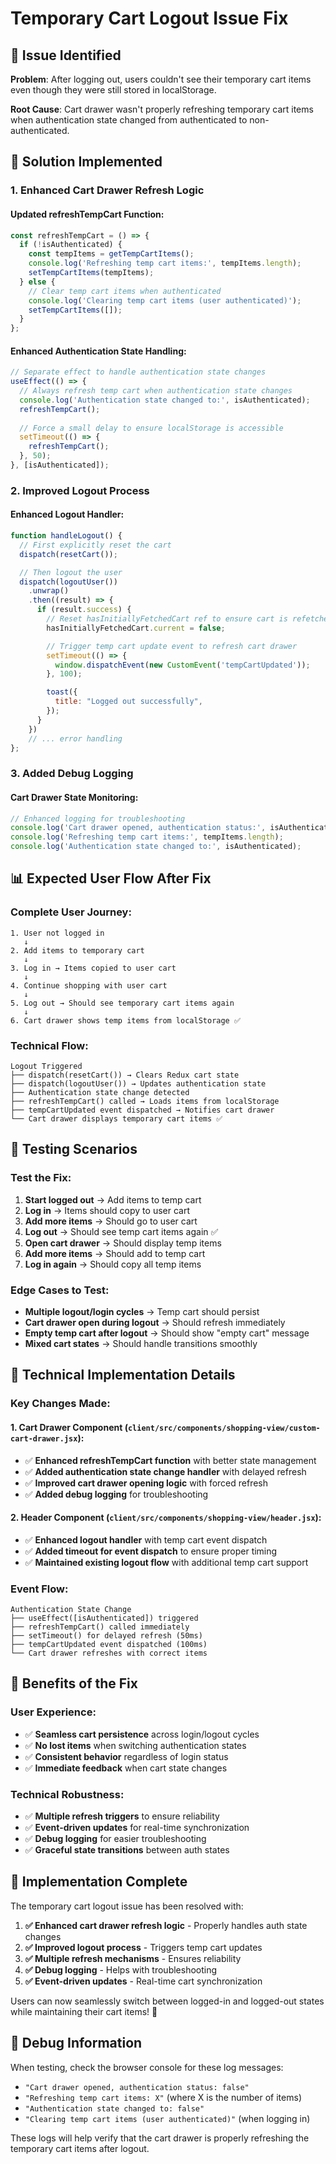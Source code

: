 # Temporary Cart Logout Issue Fix

## 🎯 **Issue Identified**

**Problem**: After logging out, users couldn't see their temporary cart items even though they were still stored in localStorage.

**Root Cause**: Cart drawer wasn't properly refreshing temporary cart items when authentication state changed from authenticated to non-authenticated.

## 🔧 **Solution Implemented**

### **1. Enhanced Cart Drawer Refresh Logic**

#### **Updated refreshTempCart Function**:
```javascript
const refreshTempCart = () => {
  if (!isAuthenticated) {
    const tempItems = getTempCartItems();
    console.log('Refreshing temp cart items:', tempItems.length);
    setTempCartItems(tempItems);
  } else {
    // Clear temp cart items when authenticated
    console.log('Clearing temp cart items (user authenticated)');
    setTempCartItems([]);
  }
};
```

#### **Enhanced Authentication State Handling**:
```javascript
// Separate effect to handle authentication state changes
useEffect(() => {
  // Always refresh temp cart when authentication state changes
  console.log('Authentication state changed to:', isAuthenticated);
  refreshTempCart();
  
  // Force a small delay to ensure localStorage is accessible
  setTimeout(() => {
    refreshTempCart();
  }, 50);
}, [isAuthenticated]);
```

### **2. Improved Logout Process**

#### **Enhanced Logout Handler**:
```javascript
function handleLogout() {
  // First explicitly reset the cart
  dispatch(resetCart());

  // Then logout the user
  dispatch(logoutUser())
    .unwrap()
    .then((result) => {
      if (result.success) {
        // Reset hasInitiallyFetchedCart ref to ensure cart is refetched on next login
        hasInitiallyFetchedCart.current = false;

        // Trigger temp cart update event to refresh cart drawer
        setTimeout(() => {
          window.dispatchEvent(new CustomEvent('tempCartUpdated'));
        }, 100);

        toast({
          title: "Logged out successfully",
        });
      }
    })
    // ... error handling
};
```

### **3. Added Debug Logging**

#### **Cart Drawer State Monitoring**:
```javascript
// Enhanced logging for troubleshooting
console.log('Cart drawer opened, authentication status:', isAuthenticated);
console.log('Refreshing temp cart items:', tempItems.length);
console.log('Authentication state changed to:', isAuthenticated);
```

## 📊 **Expected User Flow After Fix**

### **Complete User Journey**:
```
1. User not logged in
   ↓
2. Add items to temporary cart
   ↓
3. Log in → Items copied to user cart
   ↓
4. Continue shopping with user cart
   ↓
5. Log out → Should see temporary cart items again
   ↓
6. Cart drawer shows temp items from localStorage ✅
```

### **Technical Flow**:
```
Logout Triggered
├── dispatch(resetCart()) → Clears Redux cart state
├── dispatch(logoutUser()) → Updates authentication state
├── Authentication state change detected
├── refreshTempCart() called → Loads items from localStorage
├── tempCartUpdated event dispatched → Notifies cart drawer
└── Cart drawer displays temporary cart items ✅
```

## 🧪 **Testing Scenarios**

### **Test the Fix**:
1. **Start logged out** → Add items to temp cart
2. **Log in** → Items should copy to user cart
3. **Add more items** → Should go to user cart
4. **Log out** → Should see temp cart items again ✅
5. **Open cart drawer** → Should display temp items
6. **Add more items** → Should add to temp cart
7. **Log in again** → Should copy all temp items

### **Edge Cases to Test**:
- **Multiple logout/login cycles** → Temp cart should persist
- **Cart drawer open during logout** → Should refresh immediately
- **Empty temp cart after logout** → Should show "empty cart" message
- **Mixed cart states** → Should handle transitions smoothly

## 🔧 **Technical Implementation Details**

### **Key Changes Made**:

#### **1. Cart Drawer Component** (`client/src/components/shopping-view/custom-cart-drawer.jsx`):
- ✅ **Enhanced refreshTempCart function** with better state management
- ✅ **Added authentication state change handler** with delayed refresh
- ✅ **Improved cart drawer opening logic** with forced refresh
- ✅ **Added debug logging** for troubleshooting

#### **2. Header Component** (`client/src/components/shopping-view/header.jsx`):
- ✅ **Enhanced logout handler** with temp cart event dispatch
- ✅ **Added timeout for event dispatch** to ensure proper timing
- ✅ **Maintained existing logout flow** with additional temp cart support

### **Event Flow**:
```
Authentication State Change
├── useEffect([isAuthenticated]) triggered
├── refreshTempCart() called immediately
├── setTimeout() for delayed refresh (50ms)
├── tempCartUpdated event dispatched (100ms)
└── Cart drawer refreshes with correct items
```

## 🎯 **Benefits of the Fix**

### **User Experience**:
- ✅ **Seamless cart persistence** across login/logout cycles
- ✅ **No lost items** when switching authentication states
- ✅ **Consistent behavior** regardless of login status
- ✅ **Immediate feedback** when cart state changes

### **Technical Robustness**:
- ✅ **Multiple refresh triggers** to ensure reliability
- ✅ **Event-driven updates** for real-time synchronization
- ✅ **Debug logging** for easier troubleshooting
- ✅ **Graceful state transitions** between auth states

## 🚀 **Implementation Complete**

The temporary cart logout issue has been resolved with:

1. **✅ Enhanced cart drawer refresh logic** - Properly handles auth state changes
2. **✅ Improved logout process** - Triggers temp cart updates
3. **✅ Multiple refresh mechanisms** - Ensures reliability
4. **✅ Debug logging** - Helps with troubleshooting
5. **✅ Event-driven updates** - Real-time cart synchronization

Users can now seamlessly switch between logged-in and logged-out states while maintaining their cart items! 🎉

## 📝 **Debug Information**

When testing, check the browser console for these log messages:
- `"Cart drawer opened, authentication status: false"`
- `"Refreshing temp cart items: X"` (where X is the number of items)
- `"Authentication state changed to: false"`
- `"Clearing temp cart items (user authenticated)"` (when logging in)

These logs will help verify that the cart drawer is properly refreshing the temporary cart items after logout.

